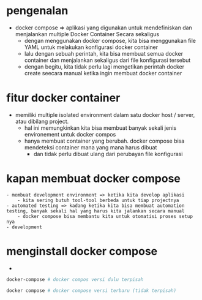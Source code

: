 # pengenalan
- docker compose => aplikasi yang digunakan untuk mendefiniskan dan menjalankan multiple Docker Container Secara sekaligus 
    - dengan menggunakan docker compose, kita bisa menggunakan file YAML untuk melakukan konfigurasi docker container
    - lalu dengan sebuah perintah, kita bisa membuat semua docker container dan menjalankan sekaligus dari file konfigurasi tersebut
    - dengan begitu, kita tidak perlu lagi mengetikan perintah docker create seecara manual ketika ingin membuat docker container

# fitur docker container
-  memiliki multiple isolated environment dalam satu docker host / server, atau dibilang project.
    - hal ini memungkinkan kita bisa membuat banyak sekali jenis environement untuk docker compos
    - hanya membuat container yang berubah. docker compose bisa mendeteksi container mana yang mana harus dibuat
        - dan tidak perlu dibuat ulang dari perubayan file konfigurasi

# kapan membuat docker compose
    - membuat development environment => ketika kita develop aplikasi
        - kita sering butuh tool-tool berbeda untuk tiap projectnya
    - automated testing => kadang ketika kita bisa membuat automation testing, banyak sekali hal yang harus kita jalankan secara manual
        - docker compose bisa membantu kita untuk otomatisi proses setup nya
    - development

# menginstall docker compose
- 
```bash
docker-compose # docker compos versi dulu terpisah

docker compose # docker compose versi terbaru (tidak terpisah)
```